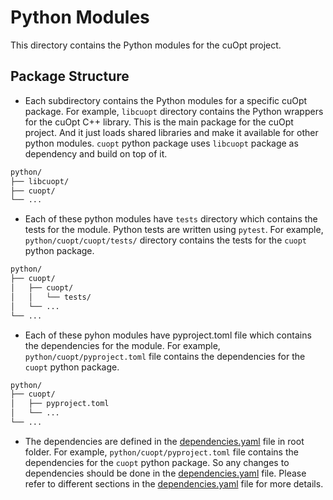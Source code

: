 # Python Modules

This directory contains the Python modules for the cuOpt project.

## Package Structure

- Each subdirectory contains the Python modules for a specific cuOpt package. For example, `libcuopt` directory contains the Python wrappers for the cuOpt C++ library. This is the main package for the cuOpt project. And it just loads shared libraries and make it available for other python modules. `cuopt` python package uses `libcuopt` package as dependency and build on top of it.

```bash
python/
├── libcuopt/
├── cuopt/
└── ...
```
- Each of these python modules have `tests` directory which contains the tests for the module. Python tests are written using `pytest`. For example, `python/cuopt/cuopt/tests/` directory contains the tests for the `cuopt` python package.

```bash
python/
├── cuopt/
│   ├── cuopt/
│   │   └── tests/
│   └── ...
└── ...
```

- Each of these pyhon modules have pyproject.toml file which contains the dependencies for the module. For example, `python/cuopt/pyproject.toml` file contains the dependencies for the `cuopt` python package.

```bash
python/
├── cuopt/
│   ├── pyproject.toml
│   └── ...
└── ...
```

- The dependencies are defined in the [dependencies.yaml](../dependencies.yaml) file in root folder. For example, `python/cuopt/pyproject.toml` file contains the dependencies for the `cuopt` python package. So any changes to dependencies should be done in the [dependencies.yaml](../dependencies.yaml) file. Please refer to different sections in the [dependencies.yaml](../dependencies.yaml) file for more details.






